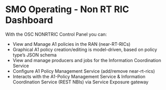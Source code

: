 # SMO Operating - Non RT RIC Dashboard

With the OSC NONRTRIC Control Panel you can:

- View and Manage A1 policies in the RAN (near-RT-RICs)
- Graphical A1 policy creation/editing is model-driven, based on policy type’s JSON schema
- View and manage producers and jobs for the Information Coordination Service
- Configure A1 Policy Management Service (add/remove near-rt-rics)
- Interacts with the A1-Policy Management Service & Information Coordination Service (REST NBIs) via Service Exposure gateway

## 